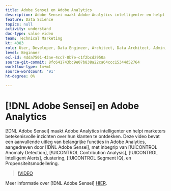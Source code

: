 ```yaml
---
title: Adobe Sensei en Adobe Analytics
description: Adobe Sensei maakt Adobe Analytics intelligenter en helpt marketeers betekenisvolle inzichten over hun klanten te ontdekken. Deze video bevat aanvullende uitleg over belangrijke functies in Adobe Analytics die door Adobe Sensei worden aangestuurd, zoals Anomaly Detection, Contribution Analysis, Intelligent Alerts, Clustering, Segment IQ en Propensity Modeling.
feature: Data Science
topics: null
activity: understand
doc-type: value video
team: Technical Marketing
kt: 4383
role: User, Developer, Data Engineer, Architect, Data Architect, Admin, Leader
level: Beginner
exl-id: 4dda7501-43ae-4cc7-8b7e-c1f2bcd2950a
source-git-commit: 8fc641743bc9e07b838a22ca64ccc15344d52764
workflow-type: tm+mt
source-wordcount: '91'
ht-degree: 0%

---
```


# [!DNL Adobe Sensei] en Adobe Analytics

[!DNL Adobe Sensei] maakt Adobe Analytics intelligenter en helpt marketers betekenisvolle inzichten over hun klanten te ontdekken. Deze video bevat een aanvullende uitleg van belangrijke functies in Adobe Analytics, aangedreven door [!DNL Adobe Sensei], met inbegrip van [!UICONTROL Anomaly Detection], [!UICONTROL Contribution Analysis], [!UICONTROL Intelligent Alerts], clustering, [!UICONTROL Segment IQ], en Propensiteitsmodellering.

>[!VIDEO](https://video.tv.adobe.com/v/31500/?quality=12&learn=on)

Meer informatie over [!DNL Adobe Sensei] [HIER](https://www.adobe.com/sensei.html).
